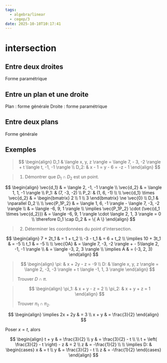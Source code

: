 ```yaml
---
tags:
  - algebra/linear
  - cegep/3
date: 2025-10-10T10:17:41
---
```


# intersection

## Entre deux droites

Forme paramétrique

## Entre un plan et une droite

Plan : forme générale
Droite : forme paramétrique

## Entre deux plans

Forme générale

## Exemples

> $$
> \begin{align}
> D_1 & \langle x, y, z \rangle = \langle 7, - 3, -2 \rangle + t \langle t, -1, -1 \rangle \\
> D_2: & x - 1 = y - 6 = -z - 1
> \end{align}
> $$

> 1. Démontrer que $D_1 \cap D_2$ est un point.

$$
\begin{align}
\vec{d_1} & = \langle 2, -1, -1 \rangle \\
\vec{d_2} & = \langle 1, 1, -1 \rangle \\
P_1: & (7, -3, -2) \\
P_2: &  (1, 6, -1) \\
 \\
\vec{d_1} \times \vec{d_2} & = \begin{bmatrix}
2 \\
1 \\
3
\end{bmatrix} \ne \vec{0} \\
D_1 & \nparallel D_2 \\
 \\
\vec{P_1P_2} & = \langle 1, 6, -1 \rangle - \langle 7, -3, -2 \rangle \\
 & = \langle -6, 9, 1 \rangle \\
\implies \vec{P_1P_2} \cdot (\vec{d_1 \times \vec{d_2}}) & = \langle -6, 9, 1 \rangle \cdot \langle 2, 1, 3 \rangle = 0 \\
\therefore D_1 \cap D_2 & = \{ A \}
\end{align}
$$

> 2. Déterminer les coordonnées du point d'intersection.

$$
\begin{align}
7 + 2t_1 & = 1 + t_2 \\
-3 - t_1 & = 6 + t_2 \\
\implies 10 + 3t_1 & = -5 \\
t_1 & = -5 \\
 \\
\vec{OA} & = \langle 7, -3, -2 \rangle + - 5\langle 2, -1, -1 \rangle \\
 & = \langle -3, 2, 3 \rangle \\
\implies A & = (-3, 2, 3)
\end{align}
$$

> $$
> \begin{align}
> \pi: & x + 2y - z = -9 \\
> D: & \langle x, y, z \rangle = \langle 2, -3, -3 \rangle + t \langle -1, 1, 3 \rangle
> \end{align}
> $$
> 
> Trouver $D \cap \pi$.

> $$
> \begin{align}
> \pi_1: & x + y - z = 2 \\
> \pi_2: & x + y + z = 1
> \end{align}
> $$
> 
> Trouver $\pi_1 \cap \pi_2$.

$$
\begin{align}
\implies 2x + 2y & = 3 \\
x + y & = \frac{3}{2}
\end{align}
$$

Poser $x = t$, alors

$$
\begin{align}
t + y & = \frac{3}{2} \\
y & = \frac{3}{2} - t \\
 \\
t + \left( \frac{3}{2} - t \right) - z & = 2 \\
z & = -\frac{1}{2} \\
 \\
\implies D: & \begin{cases}
x & = t \\
y & = \frac{3}{2} - t \\
z & = -\frac{1}{2}
\end{cases}
\end{align}
$$